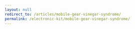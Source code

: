 ```yaml
---
layout: null
redirect_to: /articles/mobile-gear-vinegar-syndrome/
permalink: /electronic-kit/mobile-gear-vinegar-syndrome/
---
```

